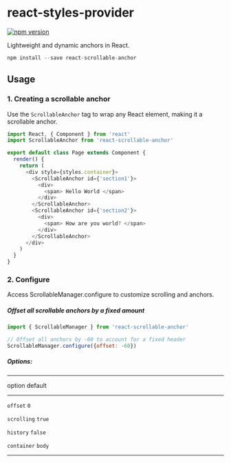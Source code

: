 react-styles-provider
=====================

[![npm version](https://img.shields.io/npm/v/react-scrollable-anchor.svg?style=flat-square)](https://www.npmjs.com/package/react-scrollable-anchor)

Lightweight and dynamic anchors in React.

```js
npm install --save react-scrollable-anchor
```

## Usage

### 1. Creating a scrollable anchor

Use the `ScrollableAnchor` tag to wrap any React element, making it a scrollable anchor.

```js
import React, { Component } from 'react'
import ScrollableAnchor from 'react-scrollable-anchor'

export default class Page extends Component {
  render() {
    return (
      <div style={styles.container}>
        <ScrollableAnchor id={'section1'}>
          <div>
            <span> Hello World </span>
          </div>
        </ScrollableAnchor>
        <ScrollableAnchor id={'section2'}>
          <div>
            <span> How are you world? </span>
          </div>
        </ScrollableAnchor>
      </div>
    )
  }
}
```

### 2. Configure

Access ScrollableManager.configure to customize scrolling and anchors.

##### Offset all scrollable anchors by a fixed amount

```js
import { ScrollableManager } from 'react-scrollable-anchor'

// Offset all anchors by -60 to account for a fixed header
ScrollableManager.configure({offset: -60})
```

##### Options:

-----------  -----------------------
option       default
-----------  -----------------------
`offset`     `0`

`scrolling`  `true`

`history`    `false`

`container`  `body`
-----------  -----------------------
